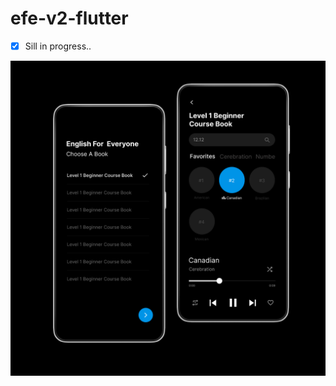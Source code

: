 # efe-v2-flutter

- [x] Sill in progress..

![efev2](https://raw.githubusercontent.com/vellt/efe-v2-flutter/main/efev2.png)

